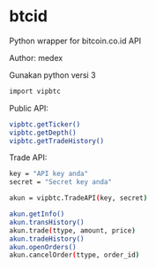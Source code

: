 # btcid
Python wrapper for bitcoin.co.id API

Author: medex


Gunakan python versi 3

```sh
import vipbtc
```

Public API:
```sh
vipbtc.getTicker()
vipbtc.getDepth()
vipbtc.getTradeHistory()
```

Trade API:
```sh
key = "API key anda"
secret = "Secret key anda"

akun = vipbtc.TradeAPI(key, secret)

akun.getInfo()
akun.transHistory()
akun.trade(ttype, amount, price)
akun.tradeHistory()
akun.openOrders()
akun.cancelOrder(ttype, order_id)
```